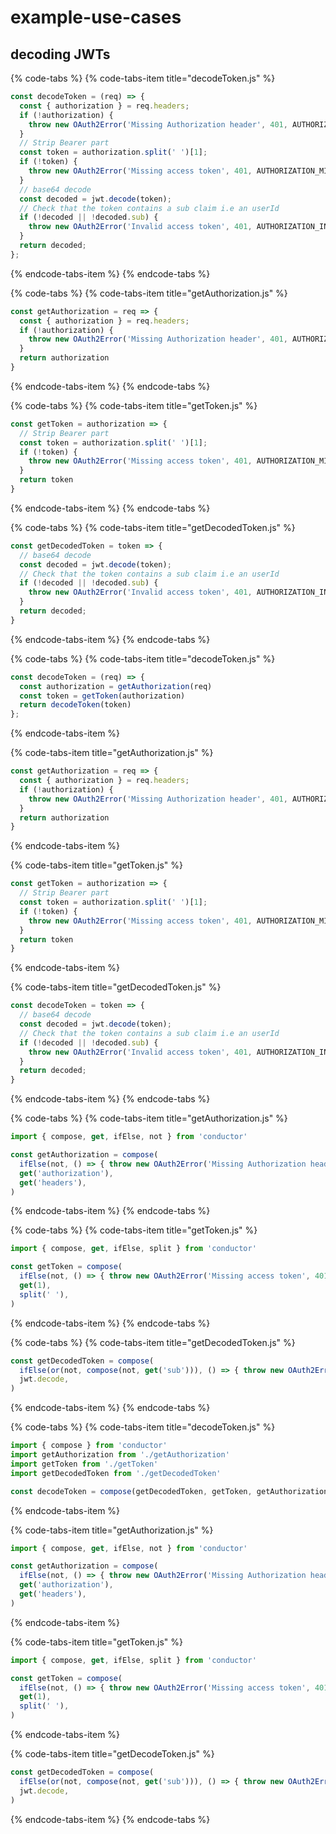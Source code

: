 # example-use-cases

## decoding JWTs

{% code-tabs %}
{% code-tabs-item title="decodeToken.js" %}
```javascript
const decodeToken = (req) => {
  const { authorization } = req.headers;
  if (!authorization) {
    throw new OAuth2Error('Missing Authorization header', 401, AUTHORIZATION_MISSING_ACCESS_TOKEN);
  }
  // Strip Bearer part
  const token = authorization.split(' ')[1];
  if (!token) {
    throw new OAuth2Error('Missing access token', 401, AUTHORIZATION_MISSING_ACCESS_TOKEN);
  }
  // base64 decode
  const decoded = jwt.decode(token);
  // Check that the token contains a sub claim i.e an userId
  if (!decoded || !decoded.sub) {
    throw new OAuth2Error('Invalid access token', 401, AUTHORIZATION_INVALID_ACCESS_TOKEN);
  }
  return decoded;
};
```
{% endcode-tabs-item %}
{% endcode-tabs %}

{% code-tabs %}
{% code-tabs-item title="getAuthorization.js" %}
```javascript
const getAuthorization = req => {
  const { authorization } = req.headers;
  if (!authorization) {
    throw new OAuth2Error('Missing Authorization header', 401, AUTHORIZATION_MISSING_ACCESS_TOKEN);
  }
  return authorization
}
```
{% endcode-tabs-item %}
{% endcode-tabs %}

{% code-tabs %}
{% code-tabs-item title="getToken.js" %}
```javascript
const getToken = authorization => {
  // Strip Bearer part
  const token = authorization.split(' ')[1];
  if (!token) {
    throw new OAuth2Error('Missing access token', 401, AUTHORIZATION_MISSING_ACCESS_TOKEN);
  }
  return token
}
```
{% endcode-tabs-item %}
{% endcode-tabs %}

{% code-tabs %}
{% code-tabs-item title="getDecodedToken.js" %}
```javascript
const getDecodedToken = token => {
  // base64 decode
  const decoded = jwt.decode(token);
  // Check that the token contains a sub claim i.e an userId
  if (!decoded || !decoded.sub) {
    throw new OAuth2Error('Invalid access token', 401, AUTHORIZATION_INVALID_ACCESS_TOKEN);
  }
  return decoded;
}
```
{% endcode-tabs-item %}
{% endcode-tabs %}

{% code-tabs %}
{% code-tabs-item title="decodeToken.js" %}
```javascript
const decodeToken = (req) => {
  const authorization = getAuthorization(req)
  const token = getToken(authorization)
  return decodeToken(token)
};
```
{% endcode-tabs-item %}

{% code-tabs-item title="getAuthorization.js" %}
```javascript
const getAuthorization = req => {
  const { authorization } = req.headers;
  if (!authorization) {
    throw new OAuth2Error('Missing Authorization header', 401, AUTHORIZATION_MISSING_ACCESS_TOKEN);
  }
  return authorization
}
```
{% endcode-tabs-item %}

{% code-tabs-item title="getToken.js" %}
```javascript
const getToken = authorization => {
  // Strip Bearer part
  const token = authorization.split(' ')[1];
  if (!token) {
    throw new OAuth2Error('Missing access token', 401, AUTHORIZATION_MISSING_ACCESS_TOKEN);
  }
  return token
}
```
{% endcode-tabs-item %}

{% code-tabs-item title="getDecodedToken.js" %}
```javascript
const decodeToken = token => {
  // base64 decode
  const decoded = jwt.decode(token);
  // Check that the token contains a sub claim i.e an userId
  if (!decoded || !decoded.sub) {
    throw new OAuth2Error('Invalid access token', 401, AUTHORIZATION_INVALID_ACCESS_TOKEN);
  }
  return decoded;
}
```
{% endcode-tabs-item %}
{% endcode-tabs %}

{% code-tabs %}
{% code-tabs-item title="getAuthorization.js" %}
```javascript
import { compose, get, ifElse, not } from 'conductor'

const getAuthorization = compose(
  ifElse(not, () => { throw new OAuth2Error('Missing Authorization header', 401, AUTHORIZATION_MISSING_ACCESS_TOKEN) }),
  get('authorization'),
  get('headers'),
)
```
{% endcode-tabs-item %}
{% endcode-tabs %}

{% code-tabs %}
{% code-tabs-item title="getToken.js" %}
```javascript
import { compose, get, ifElse, split } from 'conductor'

const getToken = compose(
  ifElse(not, () => { throw new OAuth2Error('Missing access token', 401, AUTHORIZATION_MISSING_ACCESS_TOKEN) }),
  get(1),
  split(' '),
)
```
{% endcode-tabs-item %}
{% endcode-tabs %}

{% code-tabs %}
{% code-tabs-item title="getDecodedToken.js" %}
```javascript
const getDecodedToken = compose(
  ifElse(or(not, compose(not, get('sub'))), () => { throw new OAuth2Error('Invalid access token', 401, AUTHORIZATION_INVALID_ACCESS_TOKEN) })
  jwt.decode,
)
```
{% endcode-tabs-item %}
{% endcode-tabs %}





{% code-tabs %}
{% code-tabs-item title="decodeToken.js" %}
```javascript
import { compose } from 'conductor'
import getAuthorization from './getAuthorization'
import getToken from './getToken'
import getDecodedToken from './getDecodedToken'

const decodeToken = compose(getDecodedToken, getToken, getAuthorization)
```
{% endcode-tabs-item %}

{% code-tabs-item title="getAuthorization.js" %}
```javascript
import { compose, get, ifElse, not } from 'conductor'

const getAuthorization = compose(
  ifElse(not, () => { throw new OAuth2Error('Missing Authorization header', 401, AUTHORIZATION_MISSING_ACCESS_TOKEN) }),
  get('authorization'),
  get('headers'),
)
```
{% endcode-tabs-item %}

{% code-tabs-item title="getToken.js" %}
```javascript
import { compose, get, ifElse, split } from 'conductor'

const getToken = compose(
  ifElse(not, () => { throw new OAuth2Error('Missing access token', 401, AUTHORIZATION_MISSING_ACCESS_TOKEN) }),
  get(1),
  split(' '),
)
```
{% endcode-tabs-item %}

{% code-tabs-item title="getDecodeToken.js" %}
```javascript
const getDecodedToken = compose(
  ifElse(or(not, compose(not, get('sub'))), () => { throw new OAuth2Error('Invalid access token', 401, AUTHORIZATION_INVALID_ACCESS_TOKEN) })
  jwt.decode,
)
```
{% endcode-tabs-item %}
{% endcode-tabs %}

